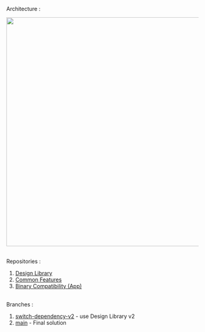 Architecture :

<img src="https://github.com/user-attachments/assets/00bc184c-ec77-4311-85f3-85a8b9b68fb8" width="600"/><br><br>

Repositories :
1. [Design Library](https://github.com/franzandel/DesignLibrary)
2. [Common Features](https://github.com/franzandel/CommonFeatures)
3. [Binary Compatibility (App)](https://github.com/franzandel/BinaryCompatibility)<br><br>


Branches :
1. [switch-dependency-v2](https://github.com/franzandel/CommonFeatures/tree/switch-dependency-v2) - use Design Library v2
2. [main](https://github.com/franzandel/CommonFeatures/tree/main) - Final solution
